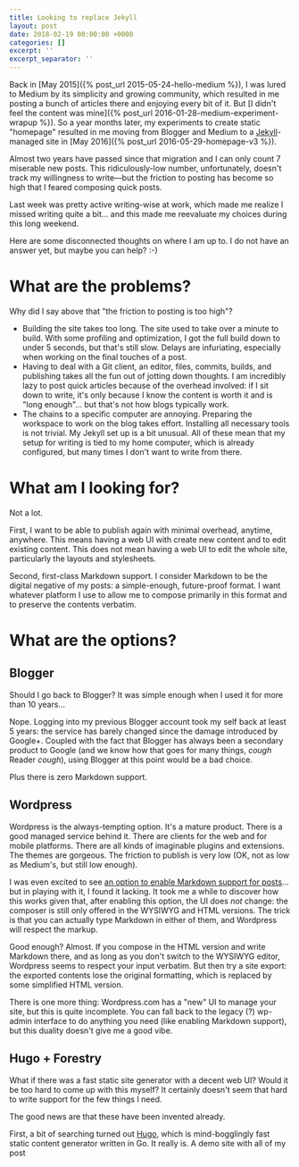 ```yaml
---
title: Looking to replace Jekyll
layout: post
date: 2018-02-19 00:00:00 +0000
categories: []
excerpt: ''
excerpt_separator: ''
---
```

Back in [May 2015]({% post_url 2015-05-24-hello-medium %}), I was lured to Medium by its simplicity and growing community, which resulted in me posting a bunch of articles there and enjoying every bit of it. But [I didn't feel the content was mine]({% post_url 2016-01-28-medium-experiment-wrapup %}). So a year months later, my experiments to create static "homepage" resulted in me moving from Blogger and Medium to a [Jekyll](https://jekyllrb.com/)-managed site in [May 2016]({% post_url 2016-05-29-homepage-v3 %}).

Almost two years have passed since that migration and I can only count 7 miserable new posts. This ridiculously-low number, unfortunately, doesn't track my willingness to write—but the friction to posting has become so high that I feared composing quick posts.

Last week was pretty active writing-wise at work, which made me realize I missed writing quite a bit... and this made me reevaluate my choices during this long weekend.

Here are some disconnected thoughts on where I am up to. I do not have an answer yet, but maybe you can help? :-)

# What are the problems?

Why did I say above that "the friction to posting is too high"?

* Building the site takes too long. The site used to take over a minute to build. With some profiling and optimization, I got the full build down to under 5 seconds, but that's still slow. Delays are infuriating, especially when working on the final touches of a post.
* Having to deal with a Git client, an editor, files, commits, builds, and publishing takes all the fun out of jotting down thoughts. I am incredibly lazy to post quick articles because of the overhead involved: if I sit down to write, it's only because I know the content is worth it and is "long enough"... but that's not how blogs typically work.
* The chains to a specific computer are annoying. Preparing the workspace to work on the blog takes effort. Installing all necessary tools is not trivial. My Jekyll set up is a bit unusual. All of these mean that my setup for writing is tied to my home computer, which is already configured, but many times I don't want to write from there.

# What am I looking for?

Not a lot.

First, I want to be able to publish again with minimal overhead, anytime, anywhere. This means having a web UI with create new content and to edit existing content. This does not mean having a web UI to edit the whole site, particularly the layouts and stylesheets.

Second, first-class Markdown support. I consider Markdown to be the digital negative of my posts: a simple-enough, future-proof format. I want whatever platform I use to allow me to compose primarily in this format and to preserve the contents verbatim.

# What are the options?

## Blogger

Should I go back to Blogger? It was simple enough when I used it for more than 10 years...

Nope. Logging into my previous Blogger account took my self back at least 5 years: the service has barely changed since the damage introduced by Google+. Coupled with the fact that Blogger has always been a secondary product to Google (and we know how that goes for many things, _cough_ Reader _cough_), using Blogger at this point would be a bad choice.

Plus there is zero Markdown support.

## Wordpress

Wordpress is the always-tempting option. It's a mature product. There is a good managed service behind it. There are clients for the web and for mobile platforms. There are all kinds of imaginable plugins and extensions. The themes are gorgeous. The friction to publish is very low (OK, not as low as Medium's, but still low enough).

I was even excited to see [an option to enable Markdown support for posts](https://en.support.wordpress.com/markdown/)... but in playing with it, I found it lacking. It took me a while to discover how this works given that, after enabling this option, the UI does _not_ change: the composer is still only offered in the WYSIWYG and HTML versions. The trick is that you can actually type Markdown in either of them, and Wordpress will respect the markup.

Good enough? Almost. If you compose in the HTML version and write Markdown there, and as long as you don't switch to the WYSIWYG editor, Wordpress seems to respect your input verbatim. But then try a site export: the exported contents lose the original formatting, which is replaced by some simplified HTML version.

There is one more thing: Wordpress.com has a "new" UI to manage your site, but this is quite incomplete. You can fall back to the legacy (?) wp-admin interface to do anything you need (like enabling Markdown support), but this duality doesn't give me a good vibe.

## Hugo + Forestry

What if there was a fast static site generator with a decent web UI? Would it be too hard to come up with this myself? It certainly doesn't seem that hard to write support for the few things I need.

The good news are that these have been invented already.

First, a bit of searching turned out [Hugo](https://gohugo.io/), which is mind-bogglingly fast static content generator written in Go. It really is. A demo site with all of my post